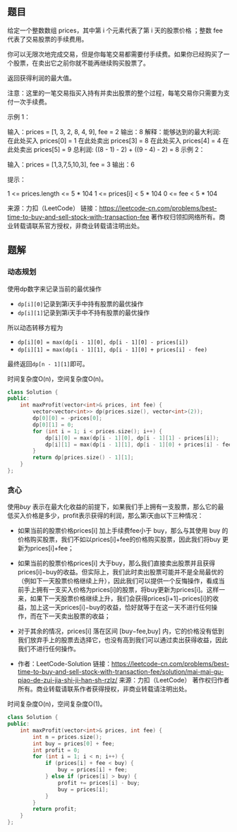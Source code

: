 ## 题目

给定一个整数数组 prices，其中第 i 个元素代表了第 i 天的股票价格 ；整数 fee 代表了交易股票的手续费用。

你可以无限次地完成交易，但是你每笔交易都需要付手续费。如果你已经购买了一个股票，在卖出它之前你就不能再继续购买股票了。

返回获得利润的最大值。

注意：这里的一笔交易指买入持有并卖出股票的整个过程，每笔交易你只需要为支付一次手续费。

 

示例 1：

输入：prices = [1, 3, 2, 8, 4, 9], fee = 2
输出：8
解释：能够达到的最大利润:  
在此处买入 prices[0] = 1
在此处卖出 prices[3] = 8
在此处买入 prices[4] = 4
在此处卖出 prices[5] = 9
总利润: ((8 - 1) - 2) + ((9 - 4) - 2) = 8
示例 2：

输入：prices = [1,3,7,5,10,3], fee = 3
输出：6


提示：

1 <= prices.length <= 5 * 104
1 <= prices[i] < 5 * 104
0 <= fee < 5 * 104

来源：力扣（LeetCode）
链接：https://leetcode-cn.com/problems/best-time-to-buy-and-sell-stock-with-transaction-fee
著作权归领扣网络所有。商业转载请联系官方授权，非商业转载请注明出处。

## 题解

### 动态规划

使用dp数字来记录当前的最优操作

- `dp[i][0]`记录到第i天手中持有股票的最优操作
- `dp[i][1]`记录到第i天手中不持有股票的最优操作

所以动态转移方程为

- `dp[i][0] = max(dp[i - 1][0], dp[i - 1][0] - prices[i])`
- `dp[i][1] = max(dp[i - 1][1], dp[i - 1][0] + prices[i] - fee)`

最终返回`dp[n - 1][1]`即可。

时间复杂度O(n)，空间复杂度O(n)。

```c++
class Solution {
public:
    int maxProfit(vector<int>& prices, int fee) {
        vector<vector<int>> dp(prices.size(), vector<int>(2));
        dp[0][0] = -prices[0];
        dp[0][1] = 0;
        for (int i = 1; i < prices.size(); i++) {
            dp[i][0] = max(dp[i - 1][0], dp[i - 1][1] - prices[i]);
            dp[i][1] = max(dp[i - 1][1], dp[i - 1][0] + prices[i] - fee);
        }
        return dp[prices.size() - 1][1]; 
    }
};
```

### 贪心

使用*buy* 表示在最大化收益的前提下，如果我们手上拥有一支股票，那么它的最低买入价格是多少，profit表示获得的利润，那么第i天由以下三种情况：

- 如果当前的股票价格prices[i] 加上手续费fee小于 buy，那么与其使用 buy 的价格购买股票，我们不如以prices[i]+fee的价格购买股票，因此我们将buy 更新为prices[i]+fee；
- 如果当前的股票价格prices[i] 大于buy，那么我们直接卖出股票并且获得prices[i]−buy的收益。但实际上，我们此时卖出股票可能并不是全局最优的（例如下一天股票价格继续上升），因此我们可以提供一个反悔操作，看成当前手上拥有一支买入价格为prices[i]的股票，将buy更新为prices[i]。这样一来，如果下一天股票价格继续上升，我们会获得prices[i+1]−prices[i]的收益，加上这一天prices[i]−buy的收益，恰好就等于在这一天不进行任何操作，而在下一天卖出股票的收益；
- 对于其余的情况，prices[i] 落在区间 [buy−fee,buy] 内，它的价格没有低到我们放弃手上的股票去选择它，也没有高到我们可以通过卖出获得收益，因此我们不进行任何操作。

- 作者：LeetCode-Solution
  链接：https://leetcode-cn.com/problems/best-time-to-buy-and-sell-stock-with-transaction-fee/solution/mai-mai-gu-piao-de-zui-jia-shi-ji-han-sh-rzlz/
  来源：力扣（LeetCode）
  著作权归作者所有。商业转载请联系作者获得授权，非商业转载请注明出处。

时间复杂度O(n)，空间复杂度O(1)。

```c++
class Solution {
public:
    int maxProfit(vector<int>& prices, int fee) {
        int n = prices.size();
        int buy = prices[0] + fee;
        int profit = 0;
        for (int i = 1; i < n; i++) {
            if (prices[i] + fee < buy) {
                buy = prices[i] + fee;
            } else if (prices[i] > buy) {
                profit += prices[i] - buy;
                buy = prices[i];
            }
        }
        return profit;
    }
};
```

